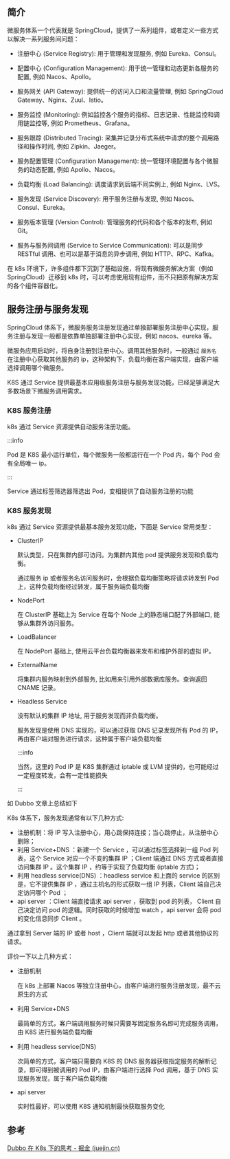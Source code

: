 ## 简介

微服务体系一个代表就是 SpringCloud，提供了一系列组件，或者定义一些方式以解决一系列服务间问题：

+ 注册中心 (Service Registry): 用于管理和发现服务, 例如 Eureka、Consul。

+ 配置中心 (Configuration Management): 用于统一管理和动态更新各服务的配置, 例如 Nacos、Apollo。

+ 服务网关 (API Gateway): 提供统一的访问入口和流量管理, 例如 SpringCloud Gateway、Nginx、Zuul、Istio。

+ 服务监控 (Monitoring): 例如监控各个服务的指标、日志记录、性能监控和调用链监控等, 例如 Prometheus、Grafana。

+ 服务跟踪 (Distributed Tracing): 采集并记录分布式系统中请求的整个调用路径和操作时间, 例如 Zipkin、Jaeger。

+ 服务配置管理 (Configuration Management): 统一管理环境配置与各个微服务的动态配置, 例如 Apollo、Nacos。

+ 负载均衡 (Load Balancing): 调度请求到后端不同实例上, 例如 Nginx、LVS。

+ 服务发现 (Service Discovery): 用于服务注册与发现, 例如 Nacos、Consul、Eureka。

+ 服务版本管理 (Version Control): 管理服务的代码和各个版本的发布, 例如 Git。

+ 服务与服务间调用 (Service to Service Communication): 可以是同步 RESTful 调用、也可以是基于消息的异步调用, 例如
  HTTP、RPC、Kafka。

在 k8s 环境下，许多组件都下沉到了基础设施，将现有微服务解决方案（例如 SpringCloud）迁移到 k8s
时，可以考虑使用现有组件，而不只把原有解决方案的各个组件容器化。

## 服务注册与服务发现

SpringCloud 体系下，微服务服务注册发现通过单独部署服务注册中心实现，服务注册与发现一般都是依靠单独部署注册中心实现，例如
nacos、eureka 等。

微服务应用启动时，将自身注册到注册中心。调用其他服务时，一般通过 ` 服务名 ` 在注册中心获取其他服务的
ip，这种架构下，负载均衡在客户端实现，由客户端选择调用哪个微服务。

K8S 通过 Service 提供最基本应用级服务注册与服务发现功能，已经足够满足大多数场景下微服务调用需求。

### K8S 服务注册

k8s 通过 Service 资源提供自动服务注册功能。

:::info

Pod 是 K8S 最小运行单位，每个微服务一般都运行在一个 Pod 内，每个 Pod 会有全局唯一 ip。

:::

Service 通过标签筛选器筛选出 Pod，变相提供了自动服务注册的功能

### K8S 服务发现

k8s 通过 Service 资源提供最基本服务发现功能，下面是 Service 常用类型：

+ ClusterIP

  默认类型，只在集群内部可访问。为集群内其他 pod 提供服务发现和负载均衡。

  通过服务 ip 或者服务名访问服务时，会根据负载均衡策略将请求转发到 Pod 上，这种负载均衡经过转发，属于服务端负载均衡

+ NodePort

  在 ClusterIP 基础上为 Service 在每个 Node 上的静态端口配了外部端口, 能够从集群外访问服务。

+ LoadBalancer

  在 NodePort 基础上, 使用云平台负载均衡器来发布和维护外部的虚拟 IP。

+ ExternalName

  将集群内服务映射到外部服务, 比如用来引用外部数据库服务。查询返回 CNAME 记录。

+ Headless Service

  没有默认的集群 IP 地址, 用于服务发现而非负载均衡。

  服务发现是使用 DNS 实现的，可以通过获取 DNS 记录发现所有 Pod 的 IP，再由客户端对服务进行请求，这种属于客户端负载均衡

  :::info

  当然，这里的 Pod IP 是 K8S 集群通过 iptable 或 LVM 提供的，也可能经过一定程度转发，会有一定性能损失

  :::

如 Dubbo 文章上总结如下

K8s 体系下，服务发现通常有以下几种方式:

- 注册机制：将 IP 写入注册中心，用心跳保持连接；当心跳停止，从注册中心删除；
- 利用 Service+DNS ：新建一个 Service ，可以通过标签选择到一组 Pod 列表，这个 Service 对应一个不变的集群 IP ；Client 端通过
  DNS 方式或者直接访问集群 IP 。这个集群 IP ，约等于实现了负载均衡 (iptable 方式)；
- 利用 headless service(DNS) ：headless service 和上面的 service 的区别是，它不提供集群 IP ，通过主机名的形式获取一组 IP
  列表，Client 端自己决定访问哪个 Pod ；
- api server ：Client 端直接请求 api server ，获取到 pod 的列表， Client 自己决定访问 pod 的逻辑。同时获取的时候增加 watch
  ，api server 会将 pod 的变化信息同步 Client 。

通过拿到 Server 端的 IP 或者 host ，Client 端就可以发起 http 或者其他协议的请求。

评价一下以上几种方式：

+ 注册机制

  在 k8s 上部署 Nacos 等独立注册中心，由客户端进行服务注册发现，最不云原生的方式

+ 利用 Service+DNS

  最简单的方式，客户端调用服务时候只需要写固定服务名即可完成服务调用，由 K8S 进行服务端负载均衡

+ 利用 headless service(DNS)

  次简单的方式，客户端只需要向 K8S 的 DNS 服务器获取指定服务的解析记录，即可得到被调用的 Pod IP，由客户端进行选择 Pod 调用，基于
  DNS 实现服务发现，属于客户端负载均衡

+ api server

  实时性最好，可以使用 K8S 通知机制最快获取服务变化



## 参考

[Dubbo 在 K8s 下的思考 - 掘金 (juejin.cn)](https://juejin.cn/post/6844903983136374798)